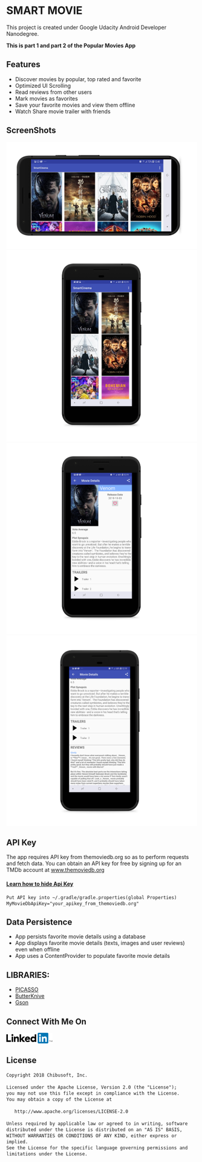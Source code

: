 # SMART MOVIE

This project is created under Google Udacity Android Developer Nanodegree.

**This is part 1 and part 2 of the Popular Movies App**

## Features
- Discover movies by popular, top rated and favorite
- Optimized UI Scrolling
- Read reviews from other users
- Mark movies as favorites
- Save your favorite movies and view them offline
- Watch Share movie trailer with friends

## ScreenShots
![alt text](https://github.com/otichibueze/smartcinema/blob/master/screenshots/d.png)
![alt text](https://github.com/otichibueze/smartcinema/blob/master/screenshots/c.png)
![alt text](https://github.com/otichibueze/smartcinema/blob/master/screenshots/a.png)
![alt text](https://github.com/otichibueze/smartcinema/blob/master/screenshots/b.png)




## API Key
The app requires API key from themoviedb.org so as to perform requests and fetch data. 
You can obtain an API key for free by signing up for an TMDb account at www.themoviedb.org

#### [Learn how to hide Api Key](https://github.com/otichibueze/smartcinema/blob/master/HIDE_API_KEY.MD)

```
Put API key into ~/.gradle/gradle.properties(global Properties)
MyMovieDbApiKey="your_apikey_from_themoviedb.org"
```

## Data Persistence
- App persists favorite movie details using a database
- App displays favorite movie details (texts, images and user reviews) even when offline
- App uses a ContentProvider to populate favorite movie details

## LIBRARIES:
- [PICASSO](https://github.com/square/picasso)
- [ButterKnive](https://github.com/JakeWharton/butterknife)
- [Gson](https://github.com/google/gson)


## Connect With Me On
[![N|Solid](https://github.com/otichibueze/smartcinema/blob/master/screenshots/linkedin.png)](https://www.linkedin.com/in/chibuezeoti)

## License
```
Copyright 2018 Chibusoft, Inc.

Licensed under the Apache License, Version 2.0 (the "License");
you may not use this file except in compliance with the License.
You may obtain a copy of the License at

   http://www.apache.org/licenses/LICENSE-2.0

Unless required by applicable law or agreed to in writing, software
distributed under the License is distributed on an "AS IS" BASIS,
WITHOUT WARRANTIES OR CONDITIONS OF ANY KIND, either express or implied.
See the License for the specific language governing permissions and
limitations under the License.
